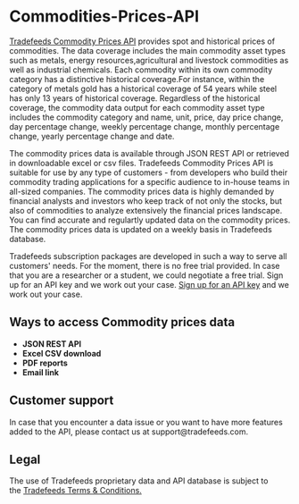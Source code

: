 # Commodities-Prices-API
<a href="https://tradefeeds.com/commodities-prices-api/" rel="nofollow"> Tradefeeds Commodity Prices API</a> provides spot and historical prices of commodities. The data coverage includes the main commodity asset types such as metals, energy resources,agricultural and livestock commodities as well as industrial chemicals. Each commodity within its own commodity category has a distinctive historical coverage.For instance, within the category of metals gold has a historical coverage of 54 years while steel has only 13 years of historical coverage. Regardless of the historical coverage, the commodity data output for each commodity asset type includes the commodity category and name, unit, price, day price change, day percentage change, weekly percentage change, monthly percentage change, yearly percentage change and date.

The commodity prices data is available through JSON REST API or retrieved in downloadable excel or csv files. Tradefeeds Commodity Prices API is suitable for use by any type of customers - from developers who build their commodity trading applications for a specific audience to in-house teams in all-sized companies. The commodity prices data is highly demanded by financial analysts and investors who keep track of not only the stocks, but also of commodities to analyze extensively the financial prices landscape. You can find accurate and regulartly updated data on the commodity prices. The commodity prices data is updated on a weekly basis in Tradefeeds database. 

Tradefeeds subscription packages are developed in such a way to serve all customers' needs. For the moment, there is no free trial provided. In case that you are a researcher or a student, we could negotiate a free trial. Sign up for an API key and we work out your case. <a href="https://tradefeeds.com/pricing-subscription-plans/" rel="nofollow">Sign up for an API key</a> and we work out your case.

<h2><a id="user-content-ways-to-access-Commodity-prices-data" class="anchor" href="https://github.com/Tradefeeds-Financial-data-API/Commodity-prices-API#ways-to-access-commodity-prices-data" aria-hidden="true"></a>Ways to access Commodity prices data</h2>
<ul>
 	<li><strong>JSON REST API</strong></li>
 	<li><strong>Excel CSV download</strong></li>
 	<li><strong>PDF reports</strong></li>
 	<li><strong>Email link</strong></li>
</ul>

<h2>Customer support</h2>
In case that you encounter a data issue or you want to have more features added to the API, please contact us at support@tradefeeds.com.
 
<h2>Legal</h2>

<p> The use of Tradefeeds proprietary data and API database is subject to the&nbsp;<a href="https://tradefeeds.com/terms-and-conditions-on-data/">Tradefeeds Terms &amp; Conditions.</a></p>




